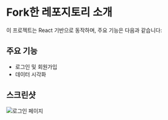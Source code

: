 # Fork한 레포지토리 소개

이 프로젝트는 React 기반으로 동작하며, 주요 기능은 다음과 같습니다:

## 주요 기능
- 로그인 및 회원가입
- 데이터 시각화

## 스크린샷
![로그인 페이지](https://github.com/shyunu/OneshotApp/blob/main/images/로그인기본.png)
